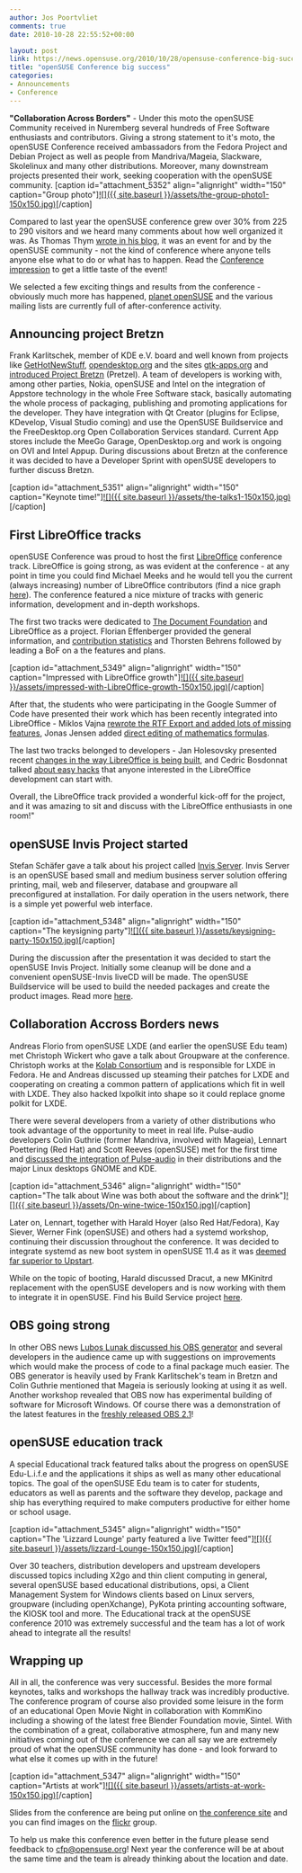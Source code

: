 ```yaml
---
author: Jos Poortvliet
comments: true
date: 2010-10-28 22:55:52+00:00

layout: post
link: https://news.opensuse.org/2010/10/28/opensuse-conference-big-success/
title: "openSUSE Conference big success"
categories:
- Announcements
- Conference
---
```

**"Collaboration Across Borders"** - Under this moto the openSUSE Community received in Nuremberg several hundreds of Free Software enthusiasts and contributors. Giving a strong statement to it's moto, the openSUSE Conference received ambassadors from the Fedora Project and Debian Project as well as people from Mandriva/Mageia, Slackware, Skolelinux and many other distributions. Moreover, many downstream projects presented their work, seeking cooperation with the openSUSE community.
[caption id="attachment_5352" align="alignright" width="150" caption="Group photo"][![]({{ site.baseurl }}/assets/the-group-photo1-150x150.jpg)](https://news.opensuse.org/2010/10/28/opensuse-conference-big-success/the-group-photo-2/)[/caption]

Compared to last year the openSUSE conference grew over 30% from 225 to 290 visitors and we heard many comments about how well organized it was. As Thomas Thym [wrote in his blog](http://ungethym.blogspot.com/2010/10/opensuse-conference-2010-is-over.html), it was an event for and by the openSUSE community - not the kind of conference where anyone tells anyone else what to do or what has to happen. Read the [Conference impression](https://news.opensuse.org/2010/10/27/opensuse-conference-2010-impression/) to get a little taste of the event!

We selected a few exciting things and results from the conference - obviously much more has happened, [planet openSUSE](http://planet.opensuse.org) and the various mailing lists are currently full of after-conference activity.

<!-- more -->



## Announcing project Bretzn


Frank Karlitschek, member of KDE e.V. board and well known from projects like [GetHotNewStuff](http://ghns.freedesktop.org/), [opendesktop.org](http://opendesktop.org) and the sites [gtk-apps.org](http://gtk-apps.org) and [introduced Project Bretzn](https://news.opensuse.org/2010/10/26/from-the-developer-to-the-user-and-back-announcing-project-bretzn/) (Pretzel). A team of developers is working with, among other parties, Nokia, openSUSE and Intel on the integration of Appstore technology in the whole Free Software stack, basically automating the whole process of packaging, publishing and promoting applications for the developer. They have integration with Qt Creator (plugins for Eclipse, KDevelop, Visual Studio coming) and use the OpenSUSE Buildservice and the FreeDesktop.org Open Collaboration Services standard. Current App stores include the MeeGo Garage, OpenDesktop.org and work is ongoing on OVI and Intel Appup. During discussions about Bretzn at the conference it was decided to have a Developer Sprint with openSUSE developers to further discuss Bretzn.

[caption id="attachment_5351" align="alignright" width="150" caption="Keynote time!"][![]({{ site.baseurl }}/assets/the-talks1-150x150.jpg)](https://news.opensuse.org/2010/10/28/opensuse-conference-big-success/the-talks-2/)[/caption]



## First LibreOffice tracks


openSUSE Conference was proud to host the first [LibreOffice](http://www.libreoffice.org) conference track. LibreOffice is going strong, as was evident at the conference - at any point in time you could find Michael Meeks and he would tell you the current (always increasing) number of LibreOffice contributors (find a nice graph [here](http://cedric.bosdonnat.free.fr/wordpress/?p=734)). The conference featured a nice mixture of tracks with generic information, development and in-depth workshops.

The first two tracks were dedicated to [The Document Foundation](http://www.documentfoundation.org) and LibreOffice as a project.  Florian Effenberger provided the general information, and [contribution statistics](http://www.slideshare.net/floeff) and Thorsten Behrens followed by leading a BoF on a the features and plans.

[caption id="attachment_5349" align="alignright" width="150" caption="Impressed with LibreOffice growth"][![]({{ site.baseurl }}/assets/impressed-with-LibreOffice-growth-150x150.jpg)](https://news.opensuse.org/2010/10/28/opensuse-conference-big-success/impressed-with-libreoffice-growth/)[/caption]

After that, the students who were participating in the Google Summer of Code have presented their work which has been recently integrated into LibreOffice - Miklos Vajna [rewrote the RTF Export and added lots of missing features](http://vmiklos.hu/blog/slides-of-my-gsoc-2010-presentation), Jonas Jensen added [direct editing of mathematics formulas](http://jopsen.dk/blog/2010/10/back-from-opensuse-conference-2010/ ).

The last two tracks belonged to developers - Jan Holesovsky presented recent [changes in the way LibreOffice is being built](http://www.documentfoundation.org/develop/ ), and Cedric Bosdonnat talked [about easy hacks](http://wiki.documentfoundation.org/Easy_Hacks) that anyone interested in the LibreOffice development can start with.

Overall, the LibreOffice track provided a wonderful kick-off for the project, and it was amazing to sit and discuss with the LibreOffice enthusiasts in one room!"


## openSUSE Invis Project started


Stefan Schäfer gave a talk about his project called [Invis Server](http://www.invis-server.org/). Invis Server is an openSUSE based small and medium business server solution offering printing, mail, web and fileserver, database and groupware all preconfigured at installation. For daily operation in the users network, there is a simple yet powerful web interface.

[caption id="attachment_5348" align="alignright" width="150" caption="The keysigning party"][![]({{ site.baseurl }}/assets/keysigning-party-150x150.jpg)](https://news.opensuse.org/2010/10/28/opensuse-conference-big-success/keysigning-party/)[/caption]

During the discussion after the presentation it was decided to start the openSUSE Invis Project. Initially some cleanup will be done and a convenient openSUSE-Invis liveCD will be made. The openSUSE Buildservice will be used to build the needed packages and create the product images. Read more [here](http://lizards.opensuse.org/2010/10/28/a-new-flavor-opensuse-invis-server/).


## Collaboration Accross Borders news


Andreas Florio from openSUSE LXDE (and earlier the openSUSE Edu team) met Christoph Wickert who gave a talk about Groupware at the conference. Christoph works at the [Kolab Consortium](http://www.kolab-konsortium.com/) and is responsible for LXDE in Fedora. He and Andreas discussed up steaming their patches for LXDE and cooperating on creating a common pattern of applications which fit in well with LXDE. They also hacked lxpolkit into shape so it could replace gnome polkit for LXDE.

There were several developers from a variety of other distributions who took advantage of the opportunity to meet in real life. Pulse-audio developers Colin Guthrie (former Mandriva, involved with Mageia), Lennart Poettering (Red Hat) and Scott Reeves (openSUSE) met for the first time and [discussed the integration of Pulse-audio](http://colin.guthr.ie/2010/10/pulseaudio-pulsevisual-pulsetalks/) in their distributions and the major Linux desktops GNOME and KDE.

[caption id="attachment_5346" align="alignright" width="150" caption="The talk about Wine was both about the software and the drink"][![]({{ site.baseurl }}/assets/On-wine-twice-150x150.jpg)](https://news.opensuse.org/2010/10/28/opensuse-conference-big-success/on-wine-twice/)[/caption]

Later on, Lennart, together with Harald Hoyer (also Red Hat/Fedora), Kay Siever, Werner Fink (openSUSE) and others had a systemd workshop, continuing their discussion throughout the conference. It was decided to integrate systemd as new boot system in openSUSE 11.4 as it was [deemed far superior to Upstart](http://wiki.linuxplumbersconf.org/2010:early_boot_and_init_systems). 

While on the topic of booting, Harald discussed Dracut, a new MKinitrd replacement with the openSUSE developers and is now working with them to integrate it in openSUSE. Find his Build Service project [here](https://build.opensuse.org/package/show?package=dracut&project=home%3Aharaldhoyer).



## OBS going strong


In other OBS news [Lubos Lunak discussed his OBS generator](http://nowwhatthe.blogspot.com/2010/10/notes-on-obs.html) and several developers in the audience came up with suggestions on improvements which would make the process of code to a final package much easier. The OBS generator is heavily used by Frank Karlitschek's team in Bretzn and Colin Guthrie mentioned that Mageia is seriously looking at using it as well. Another workshop revealed that OBS now has experimental building of software for Microsoft Windows. Of course there was a demonstration of the latest features in the [freshly released OBS 2.1](https://news.opensuse.org/2010/10/19/the-opensuse-build-service-2-1-released/)!



## openSUSE education track


A special Educational track featured talks about the progress on openSUSE Edu-L.i.f.e and the applications it ships as well as many other educational topics. The goal of the openSUSE Edu team is to cater for students, educators as well as parents and the software they develop, package and ship has everything required to make computers productive for either home or school usage.

[caption id="attachment_5345" align="alignright" width="150" caption="The 'Lizzard Lounge' party featured a live Twitter feed"][![]({{ site.baseurl }}/assets/lizzard-Lounge-150x150.jpg)](https://news.opensuse.org/2010/10/28/opensuse-conference-big-success/lizzard-lounge/)[/caption]

Over 30 teachers, distribution developers and upstream developers discussed topics including X2go and thin client computing in general, several openSUSE based educational distributions, opsi, a Client Management System for Windows clients based on Linux servers, groupware (including openXchange), PyKota printing accounting software, the KIOSK tool and more. The Educational track at the openSUSE conference 2010 was extremely successful and the team has a lot of work ahead to integrate all the results!



## Wrapping up


All in all, the conference was very successful. Besides the more formal keynotes, talks and workshops the hallway track was incredibly productive. The conference program of course also provided some leisure in the form of an educational Open Movie Night in collaboration with KommKino including a showing of the latest free Blender Foundation movie, Sintel. With the combination of a great, collaborative atmosphere, fun and many new initiatives coming out of the conference we can all say we are extremely proud of what the openSUSE community has done - and look forward to what else it comes up with in the future!

[caption id="attachment_5347" align="alignright" width="150" caption="Artists at work"][![]({{ site.baseurl }}/assets/artists-at-work-150x150.jpg)](https://news.opensuse.org/2010/10/28/opensuse-conference-big-success/artists-at-work/)[/caption]

Slides from the conference are being put online on [the conference site](http://conference.opensuse.org/indico//conferenceDisplay.py?ovw=True&confId=0) and you can find images on the [flickr](http://www.flickr.com/groups/osc10) group.

To help us make this conference even better in the future please send feedback to [cfp@opensuse.org](mailto:cfp@opensuse.org)! Next year the conference will be at about the same time and the team is already thinking about the location and date.		

